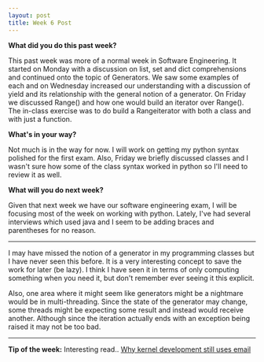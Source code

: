 ```yaml
---
layout: post
title: Week 6 Post
---
```





**What did you do this past week?**

This past week was more of a normal week in Software Engineering. It started on Monday with a discussion on list, set and dict comprehensions and continued onto the topic of Generators. We saw some examples of each and on Wednesday increased our understanding with a discussion of yield and its relationship with the general notion of a generator. On Friday we discussed Range() and how one would build an iterator over Range(). The in-class exercise was to do build a Rangeiterator with both a class and with just a function. 

**What's in your way?**

Not much is in the way for now. I will work on getting my python syntax polished for the first exam. Also, Friday we briefly discussed classes and I wasn't sure how some of the class syntax worked in python so I'll need to review it as well. 

**What will you do next week?**

Given that next week we have our software engineering exam, I will be focusing most of the week on working with python. Lately, I've had several interviews which used java and I seem to be adding braces and parentheses for no reason.  

***

I may have missed the notion of a generator in my programming classes but I have never seen this before. It is a very interesting concept to save the work for later (be lazy). I think I have seen it in terms of only computing something when you need it, but don't remember ever seeing it this explicit. 

Also, one area where it might seem like generators might be a nightmare would be in multi-threading. Since the state of the generator may change, some threads might be expecting some result and instead would receive another. Although since the iteration actually ends with an exception being raised it may not be too bad. 

***

**Tip of the week:**
Interesting read.. [Why kernel development still uses email](https://lwn.net/SubscriberLink/702177/e2712c9c41c0c683/)


